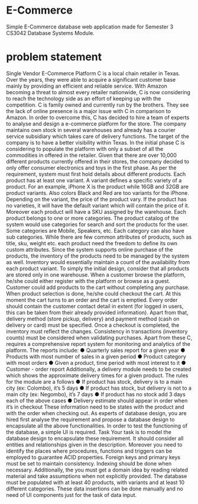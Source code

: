 # E-Commerce
Simple E-Commerce database web application made for Semester 3 CS3042 Database Systems Module.

# problem statement
Single Vendor E-Commerce Platform 
C is a local chain retailer in Texas. Over the years, they were able to acquire a significant 
customer base mainly by providing an efficient and reliable service. With Amazon becoming a 
threat to almost every retailer nationwide, C is now considering to reach the technology side 
as an effort of keeping up with the competition. C is family owned and currently run by the 
brothers. They see the lack of online presence is a major issue with C in comparison to 
Amazon. In order to overcome this, C has decided to hire a team of experts to analyse and 
design a e-commerce platform for the store. The company maintains own stock in several 
warehouses and already has a courier service subsidiary which takes care of delivery 
functions. The target of the company is to have a better visibility within Texas. In the initial 
phase C is considering to populate the platform with only a subset of all the commodities in 
offered in the retailer. Given that there are over 10,000 different products currently offered in 
their stores, the company decided to only offer consumer electronics and toys in the first 
phase. 
As per the requirement, system must first hold details about different products. Each product 
has at least one variant. A variant defines a specific variety of a product. For an example, 
iPhone X is the product while 16GB and 32GB are product variants. Also colors Black and 
Red are too variants for the iPhone. Depending on the variant, the price of the product vary. 
If the product has no varieties, it will have the default variant which will contain the price of it. 
Moreover each product will have a SKU assigned by the warehouse. Each product belongs to 
one or more categories. The product catalog of the system would use categories for search 
and sort the products for the user. Some categories are Mobile, Speakers, etc. Each category 
can also have sub categories. While there are few common attributes of products, such as 
title, sku, weight etc. each product need the freedom to define its own custom attributes. Since 
the system supports online purchase of the products, the inventory of the products need to be 
managed by the system as well. Inventory would essentially maintain a count of the availability 
from each product variant. To simply the initial design, consider that all products are stored 
only in one warehouse. When a customer browse the platform, he/she could either register 
with the platform or browse as a guest. Customer could add products to the cart without 
completing any purchase. When product selection is done, he/she could checkout the cart. At 
this moment the cart turns to an order and the cart is emptied. Every order should contain the 
customer contact detail in extent (for logged in users, this can be taken from their already 
provided information). Apart from that, delivery method (store pickup, delivery) and payment 
method (cash on delivery or card) must be specified. Once a checkout is completed, the 
inventory must reflect the changes. Consistency in transactions (inventory counts) must be 
considered when validating purchases. 
Apart from these C, requires a comprehensive report system for monitoring and analytics of 
the platform. The reports include: 
● Quarterly sales report for a given year 
● Products with most number of sales in a given period 
● Product category with most orders 
● Given a product, time period with most interest to it 
● Customer - order report 
Additionally, a delivery module needs to be created which shows the approximate delivery 
times for a given product. The rules for the module are a follows 
● If product has stock, delivery is to a main city (ex: Colombo), it’s 5 days 
● If product has stock, but delivery is not to a main city (ex: Negombo), it’s 7 days 
● If product has no stock add 3 days each of the above cases 
● Delivery estimate should appear in order when it’s in checkout 
These information need to be states with the product and with the order when checking out. 
As experts of database design, you are hired first analyse the requirement and propose a 
database design to encapsulate all the above functionalities. In order to test the functioning 
of the database, a simple UI is required. 
Task 
Your task is to model the database design to encapsulate these requirement. It should 
consider all entities and relationships given in the description. Moreover you need to identify 
the places where procedures, functions and triggers can be employed to guarantee ACID 
properties. Foreign keys and primary keys must be set to maintain consistency. Indexing 
should be done when necessary. 
Additionally, the you must get a domain idea by reading related material and take assumptions 
when not explicitly provided. The database must be populated with at least 40 products, with 
variants and at least 10 different categories. These data insertions can be done manually and 
no need of UI components just for the task of data input.
